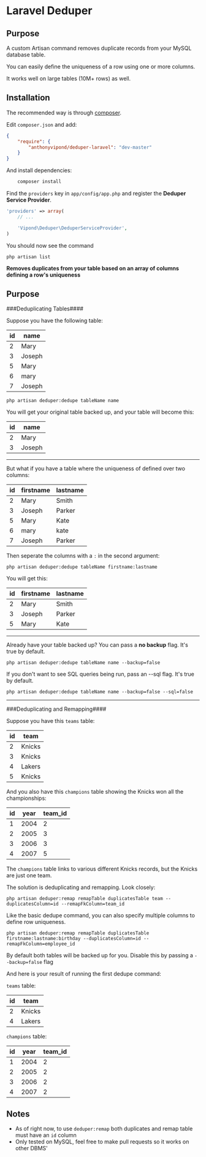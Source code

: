 Laravel Deduper
======================

Purpose
------------

A custom Artisan command removes duplicate records from your MySQL database table.

You can easily define the uniqueness of a row using one or more columns.

It works well on large tables (10M+ rows) as well.

Installation
------------

The recommended way is through [composer](http://getcomposer.org).

Edit `composer.json` and add:

```json
{
    "require": {
        "anthonyvipond/deduper-laravel": "dev-master"
    }
}
```

And install dependencies:

```bash
    composer install
```

Find the `providers` key in `app/config/app.php` and register the **Deduper Service Provider**.

```php
'providers' => array(
    // ...

    'Vipond\Deduper\DeduperServiceProvider',
)
```

You should now see the command
```
php artisan list
```

**Removes duplicates from your table based on an array of columns defining a row's uniqueness**

Purpose
------------

###Deduplicating Tables####

Suppose you have the following table:

id | name
------------- | -------------
2  | Mary
3  | Joseph
5  | Mary
6  | mary
7  | Joseph

```
php artisan deduper:dedupe tableName name
```

You will get your original table backed up, and your table will become this:

id | name
------------- | -------------
2  | Mary
3  | Joseph

----------------------------


But what if you have a table where the uniqueness of defined over two columns:

id | firstname | lastname
------------- | ------------- | -------------
2  | Mary  |  Smith
3  | Joseph  |  Parker
5  | Mary  |  Kate
6  | mary  |  kate
7  | Joseph  |  Parker

Then seperate the columns with a `:` in the second argument:

```
php artisan deduper:dedupe tableName firstname:lastname
```

You will get this:

id | firstname | lastname
------------- | ------------- | -------------
2  | Mary  |  Smith
3  | Joseph  |  Parker
5  | Mary  |  Kate

----------------------------

Already have your table backed up? You can pass a **no backup** flag. It's true by default.

```
php artisan deduper:dedupe tableName name --backup=false
```

If you don't want to see SQL queries being run, pass an --sql flag. It's true by default.
```
php artisan deduper:dedupe tableName name --backup=false --sql=false
```

----------------------------

###Deduplicating and Remapping####

Suppose you have this `teams` table:

id | team
------------- | -------------
2  | Knicks
3  | Knicks
4  | Lakers
5  | Knicks

And you also have this `champions` table showing the Knicks won all the championships:

id | year | team_id | 
------------- | ------------- | -------------
1  | 2004 | 2
2  | 2005 | 3
3  | 2006 | 3
4  | 2007 | 5

The `champions` table links to various different Knicks records, but the Knicks are just one team.

The solution is deduplicating and remapping. Look closely:

```
php artisan deduper:remap remapTable duplicatesTable team --duplicatesColumn=id --remapFkColumn=team_id
```

Like the basic dedupe command, you can also specify multiple columns to define row uniqueness.

```
php artisan deduper:remap remapTable duplicatesTable firstname:lastname:birthday --duplicatesColumn=id --remapFkColumn=employee_id
```

By default both tables will be backed up for you. Disable this by passing a `--backup=false` flag

And here is your result of running the first dedupe command:

`teams` table:

id | team
------------- | -------------
2  | Knicks
4  | Lakers

`champions` table:

id | year | team_id | 
------------- | ------------- | -------------
1  | 2004 | 2
2  | 2005 | 2
3  | 2006 | 2
4  | 2007 | 2

Notes
------------

- As of right now, to use `deduper:remap` both duplicates and remap table must have an `id` column
- Only tested on MySQL, feel free to make pull requests so it works on other DBMS'